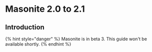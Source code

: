 # Masonite 2.0 to 2.1

## Introduction

{% hint style="danger" %}
Masonite is in beta 3. This guide won't be available shortly.
{% endhint %}

